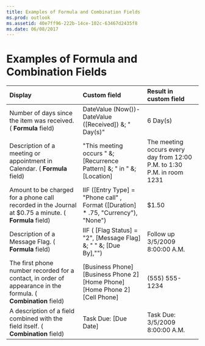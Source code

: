```yaml
---
title: Examples of Formula and Combination Fields
ms.prod: outlook
ms.assetid: 40e7ff96-222b-14ce-102c-63467d2435f8
ms.date: 06/08/2017
---
```



# Examples of Formula and Combination Fields


|**Display**|**Custom field**|**Result in custom field**|
|:-----|:-----|:-----|
|Number of days since the item was received. ( **Formula** field)|DateValue (Now())-DateValue ([Received]) &; " Day(s)"|6 Day(s)|
|Description of a meeting or appointment in Calendar. ( **Formula** field)|"This meeting occurs " &; [Recurrence Pattern] &; " in " &; [Location]|The meeting occurs every day from 12:00 P.M. to 1:30 P.M. in room 1231|
|Amount to be charged for a phone call recorded in the Journal at $0.75 a minute. ( **Formula** field)|IIF ([Entry Type] = "Phone call" , Format ([Duration] * .75, "Currency"), "None")|$1.50|
|Description of a Message Flag. ( **Formula** field)|IIF ( [Flag Status] = "2", [Message Flag] &; " " &; [Due By],"")|Follow up 3/5/2009 8:00:00 A.M.|
|The first phone number recorded for a contact, in order of appearance in the formula. ( **Combination** field)|[Business Phone] [Business Phone 2] [Home Phone] [Home Phone 2] [Cell Phone]|(555) 555-1234|
|A description of a field combined with the field itself. ( **Combination** field)|Task Due: [Due Date]|Task Due: 3/5/2009 8:00:00 A.M.|

